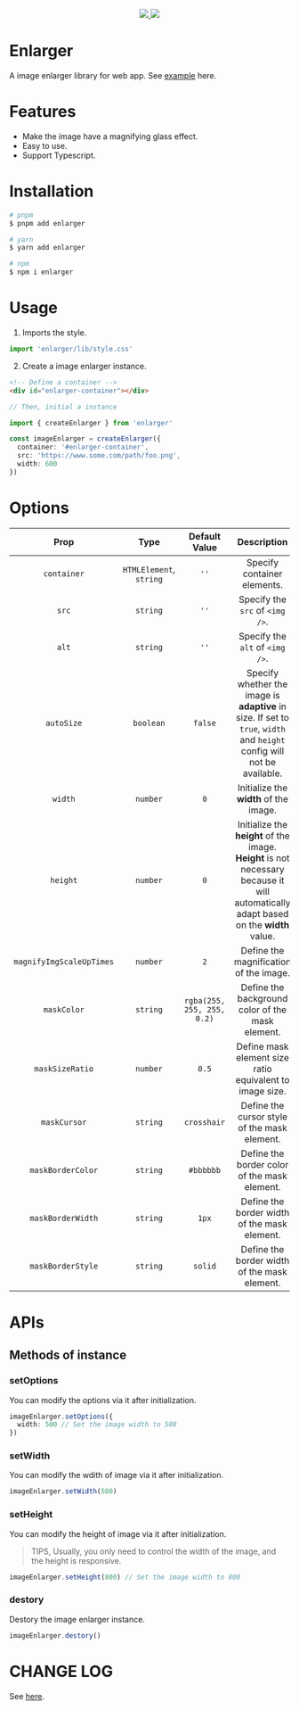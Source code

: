 <p align="center">
  <a href="https://www.npmjs.org/package/enlarger">
    <img src="https://img.shields.io/npm/v/enlarger.svg">
  </a>
  <a href="https://npmcharts.com/compare/enlarger?minimal=true">
    <img src="https://img.shields.io/npm/dm/enlarger.svg">
  </a>
  <br>
</p>

# Enlarger

A image enlarger library for web app. See [example](https://vcjs-dev.github.io/enlarger/) here.

# Features

- Make the image have a magnifying glass effect.
- Easy to use.
- Support Typescript.

# Installation

```bash
# pnpm
$ pnpm add enlarger

# yarn
$ yarn add enlarger

# npm
$ npm i enlarger
```

# Usage

1. Imports the style.

```ts
import 'enlarger/lib/style.css'
```

2. Create a image enlarger instance.

```html
<!-- Define a container -->
<div id="enlarger-container"></div>
```

```ts
// Then, initial a instance

import { createEnlarger } from 'enlarger'

const imageEnlarger = createEnlarger({
  container: '#enlarger-container',
  src: 'https://www.some.com/path/foo.png',
  width: 600
})
```

# Options

| Prop | Type | Default Value | Description |
| :---: | :---: | :---: | :---: |
| `container` | `HTMLElement`, `string` | `''` | Specify container elements. |
| `src` | `string` | `''` | Specify the `src` of `<img />`. |
| `alt` | `string` | `''` | Specify the `alt` of `<img />`. |
| `autoSize` | `boolean` | `false` | Specify whether the image is **adaptive** in size. If set to `true`, `width` and `height` config will not be available. |
| `width` | `number` | `0` | Initialize the **width** of the image. |
| `height` | `number` | `0` | Initialize the **height** of the image. **Height** is not necessary because it will automatically adapt based on the **width** value.|
| `magnifyImgScaleUpTimes` | `number` | `2` | Define the magnification of the image. |
| `maskColor` | `string` | `rgba(255, 255, 255, 0.2)` | Define the background color of the mask element. |
| `maskSizeRatio` | `number` | `0.5` | Define mask element size ratio equivalent to image size. |
| `maskCursor` | `string` | `crosshair` | Define the cursor style of the mask element. |
| `maskBorderColor` | `string` | `#bbbbbb` | Define the border color of the mask element. |
| `maskBorderWidth` | `string` | `1px` | Define the border width of the mask element. |
| `maskBorderStyle` | `string` | `solid` | Define the border width of the mask element. |


# APIs

## Methods of instance

### setOptions

You can modify the options via it after initialization.

```ts
imageEnlarger.setOptions({
  width: 500 // Set the image width to 500
})
```

### setWidth

You can modify the wdith of image via it after initialization.

```ts
imageEnlarger.setWidth(500)
```

### setHeight

You can modify the height of image via it after initialization.

> TIPS, Usually, you only need to control the width of the image, and the height is responsive.

```ts
imageEnlarger.setHeight(800) // Set the image width to 800
```

### destory

Destory the image enlarger instance.

```ts
imageEnlarger.destory()
```

# CHANGE LOG

See [here](./CHANGELOG.md).
